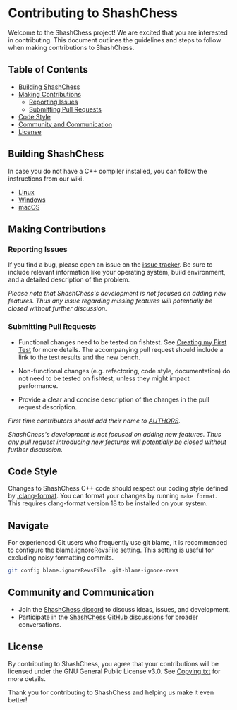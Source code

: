 # Contributing to ShashChess

Welcome to the ShashChess project! We are excited that you are interested in
contributing. This document outlines the guidelines and steps to follow when
making contributions to ShashChess.

## Table of Contents

- [Building ShashChess](#building-shashchess)
- [Making Contributions](#making-contributions)
  - [Reporting Issues](#reporting-issues)
  - [Submitting Pull Requests](#submitting-pull-requests)
- [Code Style](#code-style)
- [Community and Communication](#community-and-communication)
- [License](#license)

## Building ShashChess

In case you do not have a C++ compiler installed, you can follow the
instructions from our wiki.

- [Linux][linux-compiling-link]
- [Windows][windows-compiling-link]
- [macOS][macos-compiling-link]

## Making Contributions

### Reporting Issues

If you find a bug, please open an issue on the
[issue tracker][issue-tracker-link]. Be sure to include relevant information
like your operating system, build environment, and a detailed description of the
problem.

_Please note that ShashChess's development is not focused on adding new features.
Thus any issue regarding missing features will potentially be closed without
further discussion._

### Submitting Pull Requests

- Functional changes need to be tested on fishtest. See
  [Creating my First Test][creating-my-first-test] for more details.
  The accompanying pull request should include a link to the test results and
  the new bench.

- Non-functional changes (e.g. refactoring, code style, documentation) do not
  need to be tested on fishtest, unless they might impact performance.

- Provide a clear and concise description of the changes in the pull request
  description.

_First time contributors should add their name to [AUTHORS](../AUTHORS)._

_ShashChess's development is not focused on adding new features. Thus any pull
request introducing new features will potentially be closed without further
discussion._

## Code Style

Changes to ShashChess C++ code should respect our coding style defined by
[.clang-format](.clang-format). You can format your changes by running
`make format`. This requires clang-format version 18 to be installed on your system.

## Navigate

For experienced Git users who frequently use git blame, it is recommended to
configure the blame.ignoreRevsFile setting.
This setting is useful for excluding noisy formatting commits.

```bash
git config blame.ignoreRevsFile .git-blame-ignore-revs
```

## Community and Communication

- Join the [ShashChess discord][discord-link] to discuss ideas, issues, and
  development.
- Participate in the [ShashChess GitHub discussions][discussions-link] for
  broader conversations.

## License

By contributing to ShashChess, you agree that your contributions will be licensed
under the GNU General Public License v3.0. See [Copying.txt][copying-link] for
more details.

Thank you for contributing to ShashChess and helping us make it even better!


[copying-link]:           https://github.com/official-shashchess/ShashChess/blob/master/Copying.txt
[discord-link]:           https://discord.gg/GWDRS3kU6R
[discussions-link]:       https://github.com/official-shashchess/ShashChess/discussions/new
[creating-my-first-test]: https://github.com/official-shashchess/fishtest/wiki/Creating-my-first-test#create-your-test
[issue-tracker-link]:     https://github.com/official-shashchess/ShashChess/issues
[linux-compiling-link]:   https://github.com/official-shashchess/ShashChess/wiki/Compiling-from-source#linux
[windows-compiling-link]: https://github.com/official-shashchess/ShashChess/wiki/Compiling-from-source#windows
[macos-compiling-link]:   https://github.com/official-shashchess/ShashChess/wiki/Compiling-from-source#macos
